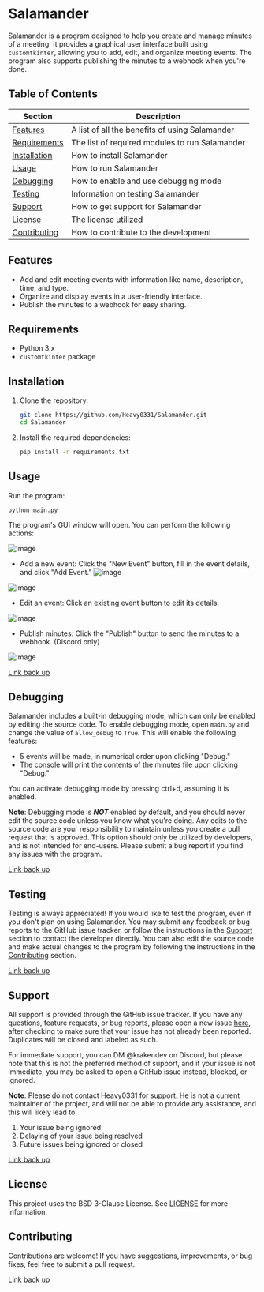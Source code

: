 # Salamander

Salamander is a program designed to help you create and manage minutes of a meeting. It provides a graphical user interface built using `customtkinter`, allowing you to add, edit, and organize meeting events. The program also supports publishing the minutes to a webhook when you're done.


## Table of Contents
| Section                       | Description                                    |
|-------------------------------|------------------------------------------------|
| [Features](#features)         | A list of all the benefits of using Salamander |
| [Requirements](#requirements) | The list of required modules to run Salamander |
| [Installation](#installation) | How to install Salamander                      |
| [Usage](#usage)               | How to run Salamander                          |
| [Debugging](#debugging)       | How to enable and use debugging mode           |
| [Testing](#testing)           | Information on testing Salamander              |
| [Support](#support)           | How to get support for Salamander              |
| [License](#license)           | The license utilized                           |
| [Contributing](#contributing) | How to contribute to the development           |


## Features

- Add and edit meeting events with information like name, description, time, and type.
- Organize and display events in a user-friendly interface.
- Publish the minutes to a webhook for easy sharing.

## Requirements

- Python 3.x
- `customtkinter` package

## Installation

1. Clone the repository:

   ```sh
   git clone https://github.com/Heavy0331/Salamander.git
   cd Salamander
   
2. Install the required dependencies:

   ```sh
   pip install -r requirements.txt

## Usage

Run the program:

    python main.py

    
   The program's GUI window will open. You can perform the following actions:
   
   ![image](https://github.com/Heavy0331/Salamander/assets/111214932/55eff0ee-af6b-4280-b416-a850ca744b53)
   - Add a new event: Click the "New Event" button, fill in the event details, and click "Add Event."
   ![image](https://github.com/Heavy0331/Salamander/assets/111214932/5302c469-c88b-4f89-83f7-67e13f99a391)

   ![image](https://github.com/Heavy0331/Salamander/assets/111214932/f5a08609-6a27-441c-be66-b55f2282eec8)
   - Edit an event: Click an existing event button to edit its details.
     
   ![image](https://github.com/Heavy0331/Salamander/assets/111214932/54e96a93-6180-45c0-83f2-d9e194da39d7)
   - Publish minutes: Click the "Publish" button to send the minutes to a webhook. (Discord only)
     
   ![image](https://github.com/Heavy0331/Salamander/assets/111214932/1c48686a-eecb-481a-8684-e76b2fc4453d)

[Link back up](#table-of-contents)

## Debugging
Salamander includes a built-in debugging mode, which can only be enabled by editing the source code. To enable debugging mode, open `main.py` and change the value of `allow_debug` to `True`. This will enable the following features:
- 5 events will be made, in numerical order upon clicking "Debug."
- The console will print the contents of the minutes file upon clicking "Debug."

You can activate debugging mode by pressing ctrl+d, assuming it is enabled.

**Note**: Debugging mode is ***NOT*** enabled by default, and you should never
edit the source code unless you know what you're doing. Any edits to the
source code are your responsibility to maintain unless you create a pull
request that is approved. This option should only be utilized by developers,
and is not intended for end-users. Please submit a bug report if you find
any issues with the program.

[Link back up](#table-of-contents)


## Testing
Testing is always appreciated! If you would like to test the program,
even if you don't plan on using Salamander. You may submit any feedback
or bug reports to the GitHub issue tracker, or follow the instructions
in the [Support](#support) section to contact the developer directly.
You can also edit the source code and make actual changes to the
program by following the instructions in the [Contributing](#contributing)
section.

[Link back up](#table-of-contents)


## Support
All support is provided through the GitHub issue tracker. If you have any
questions, feature requests, or bug reports, please open a new issue
[here](https://github.com/Heavy0331/Salamander/issues), after checking
to make sure that your issue has not already been reported. Duplicates
will be closed and labeled as such.

For immediate support, you can DM @krakendev on Discord,
but please note that this is not the preferred method of
support, and if your issue is not immediate, you may be
asked to open a GitHub issue instead, blocked, or
ignored.

**Note**: Please do not contact Heavy0331 for support. He is not
a current maintainer of the project, and will not be able to
provide any assistance, and this will likely lead to
1) Your issue being ignored
2) Delaying of your issue being resolved
3) Future issues being ignored or closed

[Link back up](#table-of-contents)
        

## License
This project uses the BSD 3-Clause License.
See [LICENSE](https://github.com/Heavy0331/Salamander/blob/main/LICENSE)
for more information.


## Contributing

Contributions are welcome! If you have suggestions,
improvements, or bug fixes, feel free to submit a pull request.

[Link back up](#table-of-contents)

